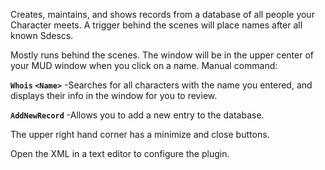 Creates, maintains, and shows records from a database of all people your Character meets.  A trigger behind the scenes will place names after all known Sdescs.

Mostly runs behind the scenes.  The window will be in the upper center of your MUD window when you click on a name.  Manual command:

**`Whois` `<Name>`**
-Searches for all characters with the name you entered, and displays their info in the window for you to review.

**`AddNewRecord`**
-Allows you to add a new entry to the database.

The upper right hand corner has a minimize and close buttons.

Open the XML in a text editor to configure the plugin.